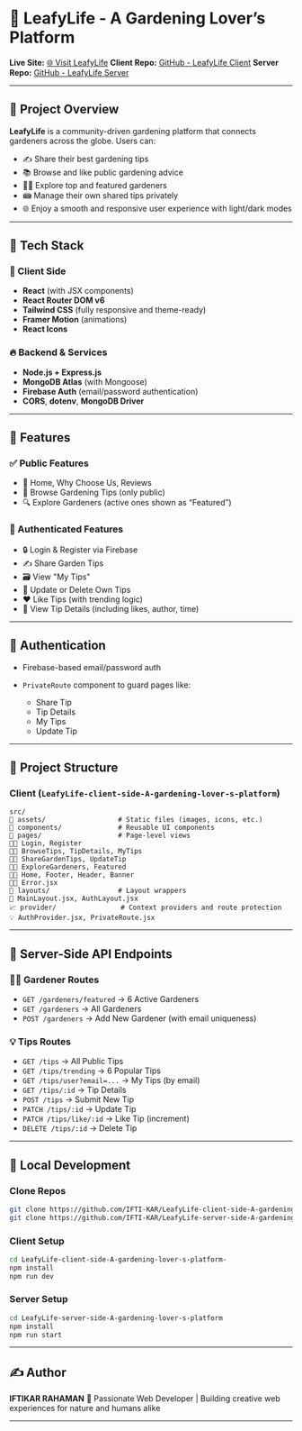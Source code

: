 # 🌿 LeafyLife - A Gardening Lover’s Platform

**Live Site:** [🌐 Visit LeafyLife](https://leafylife-green.web.app/)
**Client Repo:** [GitHub - LeafyLife Client](https://github.com/IFTI-KAR/LeafyLife-client-side-A-gardening-lover-s-platform-)
**Server Repo:** [GitHub - LeafyLife Server](https://github.com/IFTI-KAR/LeafyLife-server-side-A-gardening-lover-s-platform)

---

## 🌱 Project Overview

**LeafyLife** is a community-driven gardening platform that connects gardeners across the globe. Users can:

* ✍️ Share their best gardening tips
* 📚 Browse and like public gardening advice
* 🧑‍🌾 Explore top and featured gardeners
* 📾 Manage their own shared tips privately
* 🌐 Enjoy a smooth and responsive user experience with light/dark modes

---

## 🧹 Tech Stack

### 👥 Client Side

* **React** (with JSX components)
* **React Router DOM v6**
* **Tailwind CSS** (fully responsive and theme-ready)
* **Framer Motion** (animations)
* **React Icons**

### 🔥 Backend & Services

* **Node.js + Express.js**
* **MongoDB Atlas** (with Mongoose)
* **Firebase Auth** (email/password authentication)
* **CORS**, **dotenv**, **MongoDB Driver**

---

## 🧻 Features

### ✅ Public Features

* 🌼 Home, Why Choose Us, Reviews
* 🌱 Browse Gardening Tips (only public)
* 🔍 Explore Gardeners (active ones shown as “Featured”)

### 🔐 Authenticated Features

* 🔒 Login & Register via Firebase
* ✍️ Share Garden Tips
* 🗃️ View "My Tips"
* 💠 Update or Delete Own Tips
* ❤️ Like Tips (with trending logic)
* 🧑 View Tip Details (including likes, author, time)

---

## 🔐 Authentication

* Firebase-based email/password auth
* `PrivateRoute` component to guard pages like:

  * Share Tip
  * Tip Details
  * My Tips
  * Update Tip

---

## 📁 Project Structure

### Client (`LeafyLife-client-side-A-gardening-lover-s-platform`)

```
src/
💁 assets/                  # Static files (images, icons, etc.)
📄 components/              # Reusable UI components
📝 pages/                   # Page-level views
📃📝 Login, Register
📃📝 BrowseTips, TipDetails, MyTips
📃📝 ShareGardenTips, UpdateTip
📃📝 ExploreGardeners, Featured
📃📝 Home, Footer, Header, Banner
📃📝 Error.jsx
💼 layouts/                 # Layout wrappers
📑 MainLayout.jsx, AuthLayout.jsx
📈 provider/                # Context providers and route protection
💡 AuthProvider.jsx, PrivateRoute.jsx
```

---

## 🌿 Server-Side API Endpoints

### 👨‍🌾 Gardener Routes

* `GET /gardeners/featured` → 6 Active Gardeners
* `GET /gardeners` → All Gardeners
* `POST /gardeners` → Add New Gardener (with email uniqueness)

### 💡 Tips Routes

* `GET /tips` → All Public Tips
* `GET /tips/trending` → 6 Popular Tips
* `GET /tips/user?email=...` → My Tips (by email)
* `GET /tips/:id` → Tip Details
* `POST /tips` → Submit New Tip
* `PATCH /tips/:id` → Update Tip
* `PATCH /tips/like/:id` → Like Tip (increment)
* `DELETE /tips/:id` → Delete Tip



---

## 🚀 Local Development

### Clone Repos

```bash
git clone https://github.com/IFTI-KAR/LeafyLife-client-side-A-gardening-lover-s-platform-
git clone https://github.com/IFTI-KAR/LeafyLife-server-side-A-gardening-lover-s-platform
```

### Client Setup

```bash
cd LeafyLife-client-side-A-gardening-lover-s-platform-
npm install
npm run dev
```

### Server Setup

```bash
cd LeafyLife-server-side-A-gardening-lover-s-platform
npm install
npm run start
```

---

## ✍️ Author

**IFTIKAR RAHAMAN**
🌱 Passionate Web Developer | Building creative web experiences for nature and humans alike

---
